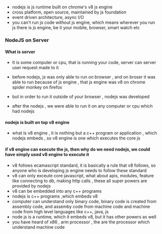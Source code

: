 - nodejs is js runtime built on chrome's v8 js engine
- cross platform, open source, maintained by js foundation
- event driven architecture, async I/O
- you can't run js code without js engine, which means wherever you run js there is js engine, be it your mobile, browser, smart watch etc


### NodeJS on Server
#### What is server
- It is some computer or cpu, that is running your code, server can server user request made to it

- before nodejs, js was only able to run on browser , and on broser it was able to run because of js engine , that js engine was v8 on chrome spider monkey on firefox
- but in order to run it outside of your browser , nodejs was developed
- after the nodejs , we were able to run it on any computer or cpu which had nodejs

#### nodejs is built on top v8 engine 
- what is v8 engine , it is nothing but a c++ program or application , which nodejs embeds , so v8 engine is one which executes the core js

#### if v8 engine can execute the js, then why do we need nodejs, we could have simply used v8 engine to execute it
- v8 follows ecamascript standard, it is basically a rule that v8 follows, so anyone who is developing js engine needs to follow these standard
- v8 can only exceute core javascript, what about apis, modules, feature like connecting to db, making http calls , these all super powers are provided by nodejs
- v8 can be embedded into any c++ programs
- nodejs is c++ programs ,which embeds v8
- computer can understand only binary code, binary code is created from assembly code, and assemby code from machine code and machine code from high level languages like c++, java, js
- node js is a runtime, which it embeds v8, but it has other powers as well
- you have heard of x86 , arm processor , the are the processor which understand machine code
